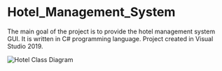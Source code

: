 # Hotel_Management_System
The main goal of the project is to provide the hotel management system GUI. It is written in C# programming language. Project created in Visual Studio 2019. 

![Hotel Class Diagram](/Hotel_Management_System/HotelSystem/HotelClassDiagram.png)

